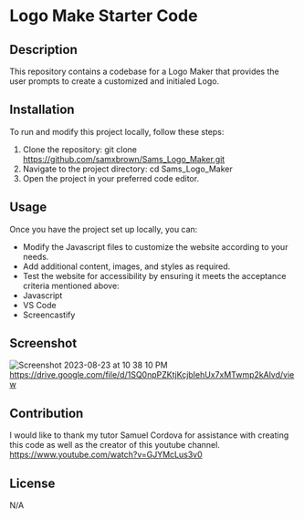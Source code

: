 # Logo Make Starter Code

## Description
This repository contains a codebase for a Logo Maker that provides the user prompts to create a customized and initialed Logo.
  
## Installation
 To run and modify this project locally, follow these steps: 
 1. Clone the repository: git clone https://github.com/samxbrown/Sams_Logo_Maker.git
 2. Navigate to the project directory: cd Sams_Logo_Maker
 3. Open the project in your preferred code editor.


## Usage
  Once you have the project set up locally, you can: 
  * Modify the Javascript files to customize the website according to your needs. 
  * Add additional content, images, and styles as required. 
  * Test the website for accessibility by ensuring it meets the acceptance criteria mentioned above:
  * Javascript
  * VS Code
  * Screencastify


## Screenshot
![Screenshot 2023-08-23 at 10 38 10 PM](https://github.com/samxbrown/Sams_Logo_Maker/assets/135293566/71177948-242c-4206-b2f3-fa48dc0314eb)
https://drive.google.com/file/d/1SQ0npPZKtjKcjbIehUx7xMTwmp2kAlvd/view

## Contribution
I would like to thank my tutor Samuel Cordova for assistance with creating this code as well as the creator of this youtube channel. https://www.youtube.com/watch?v=GJYMcLus3v0

## License
N/A
